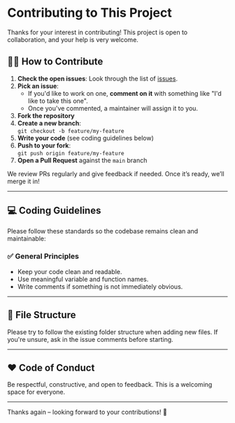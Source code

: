 # Contributing to This Project

Thanks for your interest in contributing! This project is open to collaboration, and your help is very welcome.

## 🧑‍💻 How to Contribute

1. **Check the open issues**: Look through the list of [issues](../../issues).
2. **Pick an issue**:
   - If you'd like to work on one, **comment on it** with something like "I'd like to take this one".
   - Once you've commented, a maintainer will assign it to you.
3. **Fork the repository**
4. **Create a new branch**:  
   `git checkout -b feature/my-feature`
5. **Write your code** (see coding guidelines below)
6. **Push to your fork**:  
   `git push origin feature/my-feature`
7. **Open a Pull Request** against the `main` branch

We review PRs regularly and give feedback if needed. Once it’s ready, we’ll merge it in!

---

## 💻 Coding Guidelines

Please follow these standards so the codebase remains clean and maintainable:

### ✅ General Principles
- Keep your code clean and readable.
- Use meaningful variable and function names.
- Write comments if something is not immediately obvious.

---

## 📁 File Structure

Please try to follow the existing folder structure when adding new files. If you're unsure, ask in the issue comments before starting.

---

## ❤️ Code of Conduct

Be respectful, constructive, and open to feedback. This is a welcoming space for everyone.

---

Thanks again – looking forward to your contributions! 🚀

